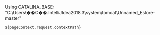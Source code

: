 Using CATALINA_BASE:   "C:\Users\��С��\.IntelliJIdea2018.3\system\tomcat\Unnamed_Estore-master"

```
${pageContext.request.contextPath}
```

